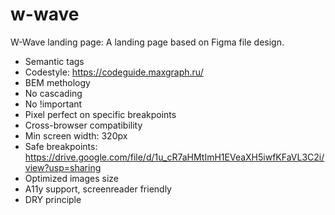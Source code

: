 # w-wave
W-Wave landing page:
A landing page based on Figma file design.
* Semantic tags
* Codestyle: https://codeguide.maxgraph.ru/
* BEM methology
* No cascading
* No !important
* Pixel perfect on specific breakpoints
* Cross-browser compatibility
* Min screen width: 320px
* Safe breakpoints: https://drive.google.com/file/d/1u_cR7aHMtImH1EVeaXH5iwfKFaVL3C2i/view?usp=sharing
* Optimized images size
* A11y support, screenreader friendly
* DRY principle
